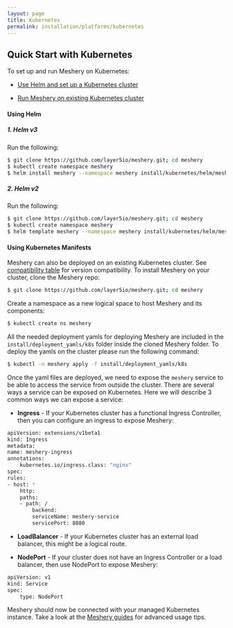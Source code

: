 ```yaml
---
layout: page
title: Kubernetes
permalink: installation/platforms/kubernetes
---
```


## Quick Start with Kubernetes

To set up and run Meshery on Kubernetes:

- [ Use Helm and set up a Kubernetes cluster](#using-helm)

- [Run Meshery on existing Kubernetes cluster](#using-kubernetes-manifests)

#### **Using Helm**

##### 1. **Helm v3**
Run the following:

```sh
$ git clone https://github.com/layer5io/meshery.git; cd meshery
$ kubectl create namespace meshery
$ helm install meshery --namespace meshery install/kubernetes/helm/meshery
```

##### 2. **Helm v2**
Run the following:

 ```sh
 $ git clone https://github.com/layer5io/meshery.git; cd meshery
 $ kubectl create namespace meshery
 $ helm template meshery --namespace meshery install/kubernetes/helm/meshery | kubectl apply -f -
 ```

#### **Using Kubernetes Manifests**
Meshery can also be deployed on an existing Kubernetes cluster. See [compatibility table](#compatibility-matrix) for version compatibility. To install Meshery on your cluster, clone the Meshery repo:

```sh
$ git clone https://github.com/layer5io/meshery.git; cd meshery
```

Create a namespace as a new logical space to host Meshery and its components:

```sh
$ kubectl create ns meshery
```

All the needed deployment yamls for deploying Meshery are included in the `install/deployment_yamls/k8s` folder inside the cloned Meshery folder. To deploy the yamls on the cluster please run the following command:

```sh
$ kubectl -n meshery apply -f install/deployment_yamls/k8s
```

Once the yaml files are deployed, we need to expose the `meshery` service to be able to access the service from outside the cluster. There are several ways a service can be exposed on Kubernetes. Here we will describe 3 common ways we can expose a service:

* **Ingress** - If your Kubernetes cluster has a functional Ingress Controller, then you can configure an ingress to expose Meshery: 

```sh
apiVersion: extensions/v1beta1
kind: Ingress
metadata:
name: meshery-ingress
annotations:
    kubernetes.io/ingress.class: "nginx"
spec:
rules:
- host: *
    http:
    paths:
    - path: /
        backend:
        serviceName: meshery-service
        servicePort: 8080
```

* **LoadBalancer** - If your Kubernetes cluster has an external load balancer, this might be a logical route.

* **NodePort** - If your cluster does not have an Ingress Controller or a load balancer, then use NodePort to expose Meshery:

```sh
apiVersion: v1
kind: Service
spec:
    type: NodePort
```

Meshery should now be connected with your managed Kubernetes instance. Take a look at the [Meshery guides](/docs/guides) for advanced usage tips.
